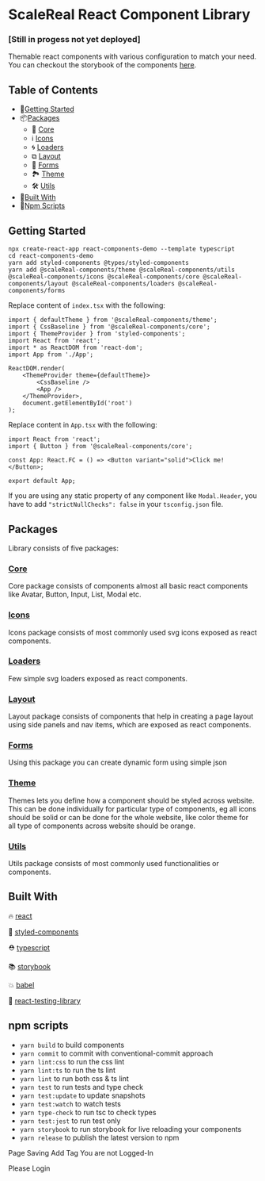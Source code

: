 # ScaleReal React Component Library

### [Still in progess not yet deployed]

Themable react components with various configuration to match your need. You can checkout the storybook of the components [here](https://scalereal.github.io/scalerealcomponents/?path=/story/introduction--page).

## Table of Contents

-   🚀[Getting Started](#getting-started)
-   📦[Packages](#packages)
    -   🧩 [Core](#core)
    -   ℹ [Icons](#icons)
    -   🌀 [Loaders](#loaders)
    -   ⧉ [Layout](#layout)
    -   📝 [Forms](#forms)
    -   🏞 [Theme](#theme)
    -   🛠 [Utils](#utils)
-   📜[Built With](#built-with)
-   📝[Npm Scripts](#npm-scripts)

## Getting Started

```properties
npx create-react-app react-components-demo --template typescript
cd react-components-demo
yarn add styled-components @types/styled-components
yarn add @scaleReal-components/theme @scaleReal-components/utils @scaleReal-components/icons @scaleReal-components/core @scaleReal-components/layout @scaleReal-components/loaders @scaleReal-components/forms
```

Replace content of `index.tsx` with the following:

```tsx
import { defaultTheme } from '@scaleReal-components/theme';
import { CssBaseline } from '@scaleReal-components/core';
import { ThemeProvider } from 'styled-components';
import React from 'react';
import * as ReactDOM from 'react-dom';
import App from './App';

ReactDOM.render(
    <ThemeProvider theme={defaultTheme}>
        <CssBaseline />
        <App />
    </ThemeProvider>,
    document.getElementById('root')
);
```

Replace content in `App.tsx` with the following:

```tsx
import React from 'react';
import { Button } from '@scaleReal-components/core';

const App: React.FC = () => <Button variant="solid">Click me!</Button>;

export default App;
```

If you are using any static property of any component like `Modal.Header`, you have to add `"strictNullChecks": false` in your `tsconfig.json` file.

## Packages

Library consists of five packages:

### [Core](https://github.com/scalereal/react-component-library/tree/main/packages/core)

Core package consists of components almost all basic react components like Avatar, Button, Input, List, Modal etc.

### [Icons](https://github.com/scalereal/react-component-library/tree/main/packages/icons)

Icons package consists of most commonly used svg icons exposed as react components.

### [Loaders](https://github.com/scalereal/react-component-library/tree/main/packages/loaders)

Few simple svg loaders exposed as react components.

### [Layout](https://github.com/scalereal/react-component-library/tree/main/packages/layout)

Layout package consists of components that help in creating a page layout using side panels and nav items, which are exposed as react components.

### [Forms](https://github.com/scalereal/react-component-library/tree/main/packages/forms)

Using this package you can create dynamic form using simple json

### [Theme](https://github.com/medly/medly-components/tree/master/packages/theme)

Themes lets you define how a component should be styled across website. This can be done individually for particular type of components, eg all icons should be solid or can be done for the whole website, like color theme for all type of components across website should be orange.

### [Utils](https://github.com/scalereal/react-component-library/tree/main/packages/utils)

Utils package consists of most commonly used functionalities or components.

## Built With

🔥 [react](https://github.com/facebook/react)

💅 [styled-components](https://www.styled-components.com)

⛑ [typescript](https://www.typescriptlang.org/)

📚 [storybook](https://storybook.js.org/)

💥 [babel](https://babeljs.io/)

🐐 [react-testing-library](https://github.com/kentcdodds/react-testing-library)

## npm scripts

-   `yarn build` to build components
-   `yarn commit` to commit with conventional-commit approach
-   `yarn lint:css` to run the css lint
-   `yarn lint:ts` to run the ts lint
-   `yarn lint` to run both css & ts lint
-   `yarn test` to run tests and type check
-   `yarn test:update` to update snapshots
-   `yarn test:watch` to watch tests
-   `yarn type-check` to run tsc to check types
-   `yarn test:jest` to run test only
-   `yarn storybook` to run storybook for live reloading your components
-   `yarn release` to publish the latest version to npm

Page Saving
Add Tag
You are not Logged-In

Please Login
